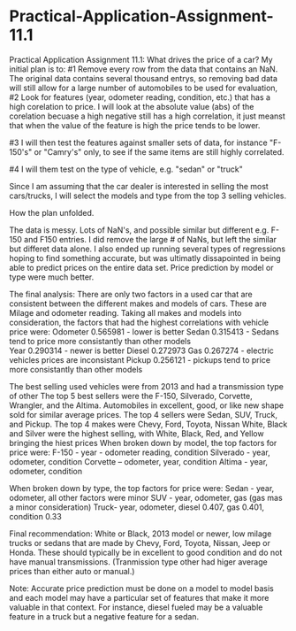 # Practical-Application-Assignment-11.1
Practical Application Assignment 11.1: What drives the price of a car?
My initial plan is to:
#1 Remove every row from the data that contains an NaN.
The original data contains several thousand entrys, so removing bad data  will still allow for a large number of automobiles to be used for evaluation,
#2 Look for features (year, odometer reading, condition, etc.) that has a high corelation to price. I will look at the absolute value (abs) of the corelation becuase a high negative still has a high correlation, it just meanst that when the value of the feature is high the price tends to be lower.

#3 I will then test the features against smaller sets of data, for instance "F-150's" or "Camry's" only, to see if the same items are still highly correlated.

#4 I will them test on the type of vehicle, e.g. "sedan" or "truck"

Since I am assuming that the car dealer is interested in selling the most cars/trucks, I will select the models and type from the top 3 selling vehicles.

How the plan unfolded.

The data is messy.
Lots of NaN's, and possible similar but different e.g. F-150 and F150 entries. I did remove the large # of NaNs, but left the similar but differet data alone. I also ended up running several types of regressions hoping to find something accurate, but was ultimatly dissapointed in being able to predict prices on the entire data set.  Price prediction by model or type were much better. 

The final analysis: 
There are only two factors in a used car that are consistent between the different makes and models of cars. These are Milage and odometer reading. 
Taking all makes and models into consideration, the factors that had the highest correlations with vehicle price were:
Odometer 	0.565981 - lower is better
Sedan 		0.315413 - Sedans tend to price more consistantly than other models        
Year 		0.290314 - newer is better
Diesel		0.272973
Gas 		0.267274 - electric vehicles prices are inconsistant
Pickup  	0.256121 - pickups tend to price more consistantly than other models 

The best selling used vehicles were from 2013 and had a transmission type of other
The top 5 best sellers were the F-150, Silverado, Corvette, Wrangler, and the Altima.
Automobiles in excellent, good, or like new shape sold for similar average prices.
The top 4 sellers were Sedan, SUV, Truck, and Pickup.
The top 4 makes were Chevy, Ford, Toyota, Nissan
White, Black and Silver were the highest selling, with White, Black, Red, and Yellow bringing the hiest prices 
When broken down by model, the top factors for price were:
F-150 -		year - odometer reading, condition 
Silverado - year, odometer, condition
Corvette – 	odometer, year, condition
Altima -	year, odometer, condition

When broken down by type, the top factors for price were:
Sedan - 	year, odometer,  all other factors were minor
SUV - 		year, odometer, gas (gas mas a minor consideration) 
Truck- 		year, odometer, diesel 0.407, gas 0.401, condition 0.33

Final recommendation:  White or Black, 2013 model or newer, low milage trucks or sedans that are made by Chevy, Ford, Toyota, Nissan, Jeep or Honda. These should typically be in excellent to good condition and do not have manual transmissions. (Tranmission type other had higer average prices than either auto or manual.) 

Note: Accurate price prediction must be done on a model to model basis and each model may have a particular set of features that make it more valuable in that context. For instance, diesel fueled may be a valuable feature in a truck but a negative feature for a sedan.
